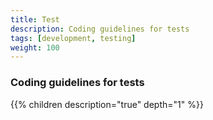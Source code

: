 ```yaml
---
title: Test
description: Coding guidelines for tests
tags: [development, testing]
weight: 100
---
```


### Coding guidelines for tests

{{% children description="true" depth="1" %}}
